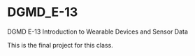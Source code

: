 # DGMD_E-13
DGMD E-13 Introduction to Wearable Devices and Sensor Data

This is the final project for this class.
